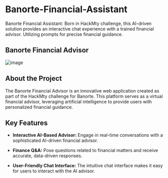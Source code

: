 # Banorte-Financial-Assistant
Banorte Financial Assistant: Born in HackMty challenge, this AI-driven solution provides an interactive chat experience with a trained financial advisor. Utilizing prompts for precise financial guidance.

## Banorte Financial Advisor
![image](https://github.com/Alejandrocharles/Banorte-Financial-Assistant--CSS-/assets/110836700/1f5be60a-ba69-4598-bd86-f4f7c9ba1e9d)



## About the Project

The Banorte Financial Advisor is an innovative web application created as part of the HackMty challenge for Banorte. This platform serves as a virtual financial advisor, leveraging artificial intelligence to provide users with personalized financial guidance.

## Key Features

- **Interactive AI-Based Advisor:** Engage in real-time conversations with a sophisticated AI-driven financial advisor.

- **Finance Q&A:** Pose questions related to financial matters and receive accurate, data-driven responses.

- **User-Friendly Chat Interface:** The intuitive chat interface makes it easy for users to interact with the AI advisor.

